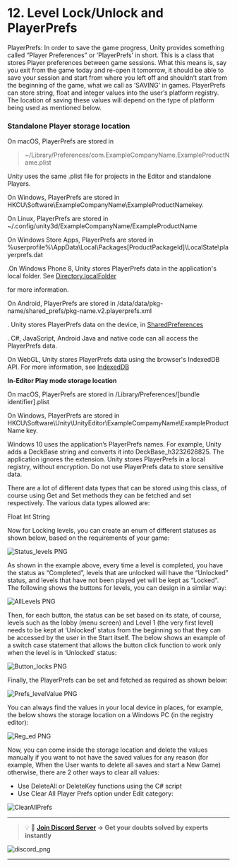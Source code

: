 # 12. Level Lock/Unlock and PlayerPrefs

PlayerPrefs: In order to save the game progress, Unity provides something called “Player Preferences” or ‘PlayerPrefs’ in short. This is a class that stores Player preferences between game sessions. What this means is, say you exit from the game today and re-open it tomorrow, it should be able to save your session and start from where you left off and shouldn’t start from the beginning of the game, what we call as ‘SAVING’ in games. PlayerPrefs can store string, float and integer values into the user’s platform registry. The location of saving these values will depend on the type of platform being used as mentioned below.

### **Standalone Player storage location**

On macOS, PlayerPrefs are stored in 

> ~/Library/Preferences/com.ExampleCompanyName.ExampleProductName.plist
> 

Unity uses the same .plist file for projects in the Editor and standalone Players.

On Windows, PlayerPrefs are stored in HKCU\Software\ExampleCompanyName\ExampleProductNamekey.

On Linux, PlayerPrefs are stored in ~/.config/unity3d/ExampleCompanyName/ExampleProductName

On Windows Store Apps, PlayerPrefs are stored in %userprofile%\AppData\Local\Packages\[ProductPackageId]\LocalState\playerprefs.dat

.On Windows Phone 8, Unity stores PlayerPrefs data in the application's local folder. See [Directory.localFolder](https://docs.unity3d.com/ScriptReference/Windows.Directory-localFolder.html)

for more information.

On Android, PlayerPrefs are stored in /data/data/pkg-name/shared_prefs/pkg-name.v2.playerprefs.xml

. Unity stores PlayerPrefs data on the device, in [SharedPreferences](https://codelabs.developers.google.com/codelabs/android-training-shared-preferences/index.html?index=..%2F..android-training#0)

. C#, JavaScript, Android Java and native code can all access the PlayerPrefs data.

On WebGL, Unity stores PlayerPrefs data using the browser's IndexedDB API. For more information, see [IndexedDB](https://developers.google.com/web/ilt/pwa/lab-indexeddb#overview)

**In-Editor Play mode storage location**

On macOS, PlayerPrefs are stored in /Library/Preferences/[bundle identifier].plist

On Windows, PlayerPrefs are stored in HKCU\Software\Unity\UnityEditor\ExampleCompamyName\ExampleProductName key.

Windows 10 uses the application’s PlayerPrefs names. For example, Unity adds a DeckBase string and converts it into DeckBase_h3232628825. The application ignores the extension.  Unity stores PlayerPrefs in a local registry, without encryption. Do not use PlayerPrefs data to store sensitive data.

There are a lot of different data types that can be stored using this class, of course using Get and Set methods they can be fetched and set respectively. The various data types allowed are: 

Float
Int
String

Now for Locking levels, you can create an enum of different statuses as shown below, based on the requirements of your game:

![Status_levels PNG](https://user-images.githubusercontent.com/44625252/152819377-da7eb494-3387-4bbf-b640-6d8871442f47.png)

As shown in the example above, every time a level is completed, you have the status as “Completed”, levels that are unlocked will have the “Unlocked” status, and levels that have not been played yet will be kept as “Locked”. The following shows the buttons for levels, you can design in a similar way: 

![AllLevels PNG](https://user-images.githubusercontent.com/44625252/152819504-e871ef35-4057-4147-acd7-b46a403c9856.png)

Then, for each button, the status can be set based on its state, of course, levels such as the lobby (menu screen) and Level 1 (the very first level) needs to be kept at ‘Unlocked’ status from the beginning so that they can be accessed by the user in the Start itself. The below shows an example of a switch case statement that allows the button click function to work only when the level is in ‘Unlocked’ status: 

![Button_locks PNG](https://user-images.githubusercontent.com/44625252/152819550-bd8d7ea3-07e0-467d-90de-2592c5eac22e.png)

Finally, the PlayerPrefs can be set and fetched as required as shown below:

![Prefs_levelValue PNG](https://user-images.githubusercontent.com/44625252/152819626-36bac7f6-055b-4766-a7bb-29856a7d8308.png)

You can always find the values in your local device in places, for example, the below shows the storage location on a Windows PC (in the registry editor): 

![Reg_ed PNG](https://user-images.githubusercontent.com/44625252/152819685-7342b479-c0b9-49df-a373-7826b1f54b5e.png)

Now, you can come inside the storage location and delete the values manually if you want to not have the saved values for any reason (for example, When the User wants to delete all saves and start a New Game) otherwise, there are 2 other ways to clear all values: 

- Use DeleteAll or DeleteKey functions using the C# script
- Use Clear All Player Prefs option under Edit category:

![ClearAllPrefs](https://user-images.githubusercontent.com/44625252/152819777-a39cdf22-66fb-48b8-8e7b-786f96461e53.png)

---
<aside>

> 💡 🚀 **[Join Discord Server](https://discord.gg/J5zDscnzms) → Get your doubts solved by experts instantly**
</aside>

![discord_png](https://user-images.githubusercontent.com/44625252/152805317-45a22cd7-fbf5-49cc-a13d-01282d498b03.png)

---


